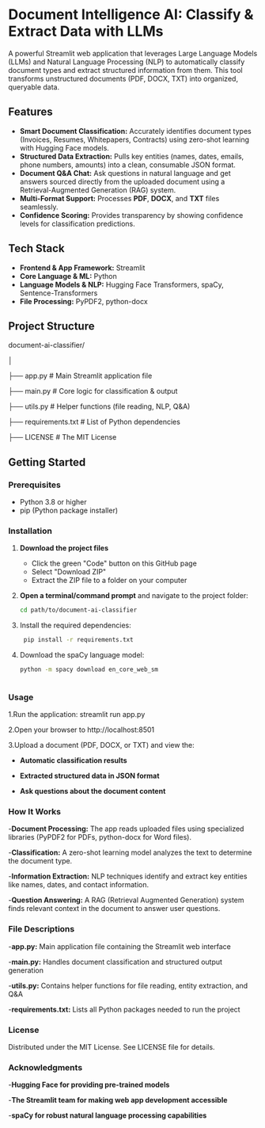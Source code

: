 # Document Intelligence AI: Classify & Extract Data with LLMs

A powerful Streamlit web application that leverages Large Language Models (LLMs) and Natural Language Processing (NLP) to automatically classify document types and extract structured information from them. This tool transforms unstructured documents (PDF, DOCX, TXT) into organized, queryable data.

## Features

- **Smart Document Classification:** Accurately identifies document types (Invoices, Resumes, Whitepapers, Contracts) using zero-shot learning with Hugging Face models.
- **Structured Data Extraction:** Pulls key entities (names, dates, emails, phone numbers, amounts) into a clean, consumable JSON format.
- **Document Q&A Chat:** Ask questions in natural language and get answers sourced directly from the uploaded document using a Retrieval-Augmented Generation (RAG) system.
- **Multi-Format Support:** Processes **PDF**, **DOCX**, and **TXT** files seamlessly.
- **Confidence Scoring:** Provides transparency by showing confidence levels for classification predictions.

## Tech Stack

- **Frontend & App Framework:** Streamlit
- **Core Language & ML:** Python
- **Language Models & NLP:** Hugging Face Transformers, spaCy, Sentence-Transformers
- **File Processing:** PyPDF2, python-docx

## Project Structure
document-ai-classifier/

│

├── app.py # Main Streamlit application file

├── main.py # Core logic for classification & output

├── utils.py # Helper functions (file reading, NLP, Q&A)

├── requirements.txt # List of Python dependencies

├── LICENSE # The MIT License

## Getting Started

### Prerequisites

- Python 3.8 or higher
- pip (Python package installer)

### Installation

1. **Download the project files**
   - Click the green "Code" button on this GitHub page
   - Select "Download ZIP"
   - Extract the ZIP file to a folder on your computer

2. **Open a terminal/command prompt** and navigate to the project folder:
   ```bash
   cd path/to/document-ai-classifier
3. Install the required dependencies:
   ```bash
    pip install -r requirements.txt
4.  Download the spaCy language model:
    ```bash
    python -m spacy download en_core_web_sm
   
### Usage
1.Run the application:
  streamlit run app.py
    
2.Open your browser to http://localhost:8501

3.Upload a document (PDF, DOCX, or TXT) and view the:

  - **Automatic classification results**

  - **Extracted structured data in JSON format**

  - **Ask questions about the document content**

### How It Works
-**Document Processing:** The app reads uploaded files using specialized libraries (PyPDF2 for PDFs, python-docx for Word files).

-**Classification:** A zero-shot learning model analyzes the text to determine the document type.

-**Information Extraction:** NLP techniques identify and extract key entities like names, dates, and contact information.

-**Question Answering:** A RAG (Retrieval Augmented Generation) system finds relevant context in the document to answer user questions.

### File Descriptions
-**app.py:** Main application file containing the Streamlit web interface

-**main.py:** Handles document classification and structured output generation

-**utils.py:** Contains helper functions for file reading, entity extraction, and Q&A

-**requirements.txt:** Lists all Python packages needed to run the project

### License
Distributed under the MIT License. See LICENSE file for details.

### Acknowledgments
-**Hugging Face for providing pre-trained models**

-**The Streamlit team for making web app development accessible**

-**spaCy for robust natural language processing capabilities**

